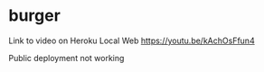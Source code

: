 # burger

Link to video on Heroku Local Web
https://youtu.be/kAchOsFfun4

Public deployment not working
